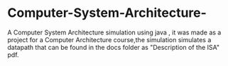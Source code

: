 # Computer-System-Architecture-
A  Computer System Architecture simulation using java ,
it was made as a project for a Computer Architecture course,the simulation simulates a datapath that can be found in the docs folder as 
"Description of the ISA" pdf.
